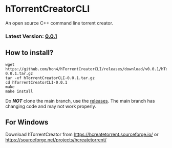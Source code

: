 # hTorrentCreatorCLI
An open source C++ command line torrent creator.

### Latest Version: <ins>0.0.1</ins>

## How to install?
```
wget https://github.com/hon4/hTorrentCreatorCLI/releases/download/v0.0.1/hTorrentCreatorCLI-0.0.1.tar.gz
tar -xf hTorrentCreatorCLI-0.0.1.tar.gz
cd hTorrentCreatorCLI-0.0.1
make
make install
```
Do ***NOT*** clone the main branch, use the [releases](https://github.com/hon4/hTorrentCreatorCLI/releases). The main branch has changing code and may not work properly.

## For Windows
Download hTorrentCreator from
https://hcreatetorrent.sourceforge.io/
or
https://sourceforge.net/projects/hcreatetorrent/
